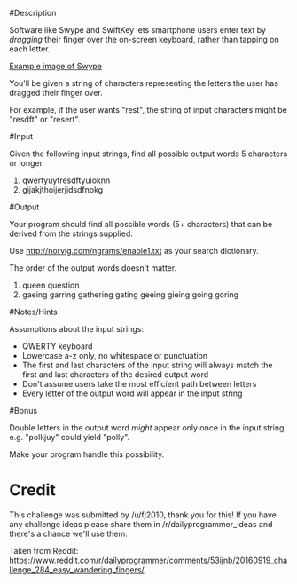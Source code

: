 
#Description

Software like Swype and SwiftKey lets smartphone users enter text by *dragging* their finger over the on-screen keyboard, rather than tapping on each letter.

[Example image of Swype](http://www.swype.com/content/uploads/2014/09/swype_path.png)

You'll be given a string of characters representing the letters the user has dragged their finger over.

For example, if the user wants "rest", the string of input characters might be "resdft" or "resert".

#Input

Given the following input strings, find all possible output words 5 characters or longer.

1. qwertyuytresdftyuioknn
2. gijakjthoijerjidsdfnokg


#Output

Your program should find all possible words (5+ characters) that can be derived from the strings supplied.

Use http://norvig.com/ngrams/enable1.txt as your search dictionary.

The order of the output words doesn't matter.

1. queen question
2. gaeing garring gathering gating geeing gieing going goring

#Notes/Hints

Assumptions about the input strings:

* QWERTY keyboard
* Lowercase a-z only, no whitespace or punctuation
* The first and last characters of the input string will always match the first and last characters of the desired output word
* Don't assume users take the most efficient path between letters
* Every letter of the output word will appear in the input string


#Bonus

Double letters in the output word *might* appear only once in the input string, e.g. "polkjuy" could yield "polly".

Make your program handle this possibility.

# Credit

This challenge was submitted by /u/fj2010, thank you for this! If you have any challenge ideas please share them in /r/dailyprogrammer_ideas and there's a chance we'll use them. 

Taken from Reddit: https://www.reddit.com/r/dailyprogrammer/comments/53ijnb/20160919_challenge_284_easy_wandering_fingers/